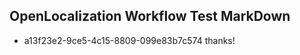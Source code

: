 ## OpenLocalization Workflow Test MarkDown
* a13f23e2-9ce5-4c15-8809-099e83b7c574 thanks!

<!--HONumber=Aug16_HO2-->



